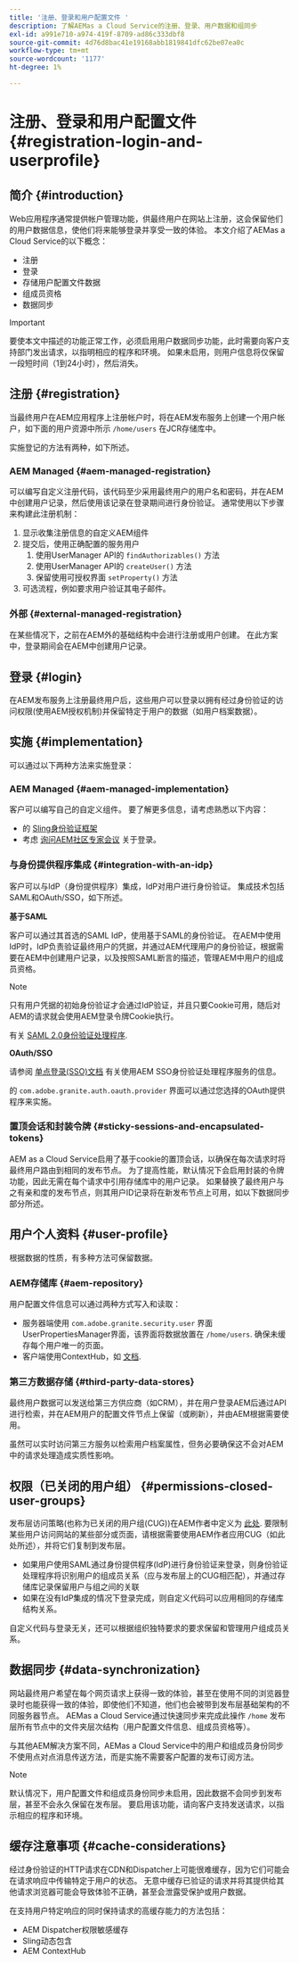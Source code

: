 ```yaml
---
title: '注册、登录和用户配置文件 '
description: 了解AEMas a Cloud Service的注册、登录、用户数据和组同步
exl-id: a991e710-a974-419f-8709-ad86c333dbf8
source-git-commit: 4d76d8bac41e19168abb1819841dfc62be07ea0c
workflow-type: tm+mt
source-wordcount: '1177'
ht-degree: 1%

---
```


# 注册、登录和用户配置文件 {#registration-login-and-userprofile}

## 简介 {#introduction}

Web应用程序通常提供帐户管理功能，供最终用户在网站上注册，这会保留他们的用户数据信息，使他们将来能够登录并享受一致的体验。 本文介绍了AEMas a Cloud Service的以下概念：

* 注册
* 登录
* 存储用户配置文件数据
* 组成员资格
* 数据同步

>[!IMPORTANT]
>
>要使本文中描述的功能正常工作，必须启用用户数据同步功能，此时需要向客户支持部门发出请求，以指明相应的程序和环境。 如果未启用，则用户信息将仅保留一段短时间（1到24小时），然后消失。

## 注册 {#registration}

当最终用户在AEM应用程序上注册帐户时，将在AEM发布服务上创建一个用户帐户，如下面的用户资源中所示 `/home/users` 在JCR存储库中。

实施登记的方法有两种，如下所述。

### AEM Managed {#aem-managed-registration}

可以编写自定义注册代码，该代码至少采用最终用户的用户名和密码，并在AEM中创建用户记录，然后使用该记录在登录期间进行身份验证。 通常使用以下步骤来构建此注册机制：

1. 显示收集注册信息的自定义AEM组件
1. 提交后，使用正确配置的服务用户
   1. 使用UserManager API的 `findAuthorizables()` 方法
   1. 使用UserManager API的 `createUser()` 方法
   1. 保留使用可授权界面 `setProperty()` 方法
1. 可选流程，例如要求用户验证其电子邮件。

### 外部 {#external-managed-registration}

在某些情况下，之前在AEM外的基础结构中会进行注册或用户创建。 在此方案中，登录期间会在AEM中创建用户记录。

## 登录 {#login}

在AEM发布服务上注册最终用户后，这些用户可以登录以拥有经过身份验证的访问权限(使用AEM授权机制)并保留特定于用户的数据（如用户档案数据）。

## 实施 {#implementation}

可以通过以下两种方法来实施登录：

### AEM Managed {#aem-managed-implementation}

客户可以编写自己的自定义组件。 要了解更多信息，请考虑熟悉以下内容：

* 的 [Sling身份验证框架](https://sling.apache.org/documentation/the-sling-engine/authentication/authentication-framework.html)
* 考虑 [询问AEM社区专家会议](http://bit.ly/ATACEFeb15) 关于登录。

### 与身份提供程序集成 {#integration-with-an-idp}

客户可以与IdP（身份提供程序）集成，IdP对用户进行身份验证。 集成技术包括SAML和OAuth/SSO，如下所述。

**基于SAML**

客户可以通过其首选的SAML IdP，使用基于SAML的身份验证。 在AEM中使用IdP时，IdP负责验证最终用户的凭据，并通过AEM代理用户的身份验证，根据需要在AEM中创建用户记录，以及按照SAML断言的描述，管理AEM中用户的组成员资格。

>[!NOTE]
>
>只有用户凭据的初始身份验证才会通过IdP验证，并且只要Cookie可用，随后对AEM的请求就会使用AEM登录令牌Cookie执行。

有关 [SAML 2.0身份验证处理程序](https://experienceleague.adobe.com/docs/experience-manager-65/administering/security/saml-2-0-authenticationhandler.html?lang=en#saml-authentication-handler).

**OAuth/SSO**

请参阅 [单点登录(SSO)文档](https://experienceleague.adobe.com/docs/experience-manager-65/deploying/configuring/single-sign-on.html) 有关使用AEM SSO身份验证处理程序服务的信息。

的 `com.adobe.granite.auth.oauth.provider` 界面可以通过您选择的OAuth提供程序来实施。

### 置顶会话和封装令牌 {#sticky-sessions-and-encapsulated-tokens}

AEM as a Cloud Service启用了基于cookie的置顶会话，以确保在每次请求时将最终用户路由到相同的发布节点。 为了提高性能，默认情况下会启用封装的令牌功能，因此无需在每个请求中引用存储库中的用户记录。 如果替换了最终用户与之有亲和度的发布节点，则其用户ID记录将在新发布节点上可用，如以下数据同步部分所述。

## 用户个人资料 {#user-profile}

根据数据的性质，有多种方法可保留数据。

### AEM存储库 {#aem-repository}

用户配置文件信息可以通过两种方式写入和读取：

* 服务器端使用 `com.adobe.granite.security.user` 界面UserPropertiesManager界面，该界面将数据放置在 `/home/users`. 确保未缓存每个用户唯一的页面。
* 客户端使用ContextHub，如 [文档](https://experienceleague.adobe.com/docs/experience-manager-cloud-service/implementing/personalization/contexthub.html?lang=en#personalization).

### 第三方数据存储 {#third-party-data-stores}

最终用户数据可以发送给第三方供应商（如CRM），并在用户登录AEM后通过API进行检索，并在AEM用户的配置文件节点上保留（或刷新），并由AEM根据需要使用。

虽然可以实时访问第三方服务以检索用户档案属性，但务必要确保这不会对AEM中的请求处理造成实质性影响。

## 权限（已关闭的用户组） {#permissions-closed-user-groups}

发布层访问策略(也称为已关闭的用户组(CUG))在AEM作者中定义为 [此处](https://experienceleague.adobe.com/docs/experience-manager-65/administering/security/cug.html?lang=en#applying-your-closed-user-group-to-content-pages). 要限制某些用户访问网站的某些部分或页面，请根据需要使用AEM作者应用CUG（如此处所述），并将它们复制到发布层。

* 如果用户使用SAML通过身份提供程序(IdP)进行身份验证来登录，则身份验证处理程序将识别用户的组成员关系（应与发布层上的CUG相匹配），并通过存储库记录保留用户与组之间的关联
* 如果在没有IdP集成的情况下登录完成，则自定义代码可以应用相同的存储库结构关系。

自定义代码与登录无关，还可以根据组织独特要求的要求保留和管理用户组成员关系。

## 数据同步 {#data-synchronization}

网站最终用户希望在每个网页请求上获得一致的体验，甚至在使用不同的浏览器登录时也能获得一致的体验，即使他们不知道，他们也会被带到发布层基础架构的不同服务器节点。 AEMas a Cloud Service通过快速同步来完成此操作 `/home` 发布层所有节点中的文件夹层次结构（用户配置文件信息、组成员资格等）。

与其他AEM解决方案不同，AEMas a Cloud Service中的用户和组成员身份同步不使用点对点消息传送方法，而是实施不需要客户配置的发布订阅方法。

>[!NOTE]
>
>默认情况下，用户配置文件和组成员身份同步未启用，因此数据不会同步到发布层，甚至不会永久保留在发布层。 要启用该功能，请向客户支持发送请求，以指示相应的程序和环境。

## 缓存注意事项 {#cache-considerations}

经过身份验证的HTTP请求在CDN和Dispatcher上可能很难缓存，因为它们可能会在请求响应中传输特定于用户的状态。 无意中缓存已验证的请求并将其提供给其他请求浏览器可能会导致体验不正确，甚至会泄露受保护或用户数据。

在支持用户特定响应的同时保持请求的高缓存能力的方法包括：

* AEM Dispatcher权限敏感缓存
* Sling动态包含
* AEM ContextHub
